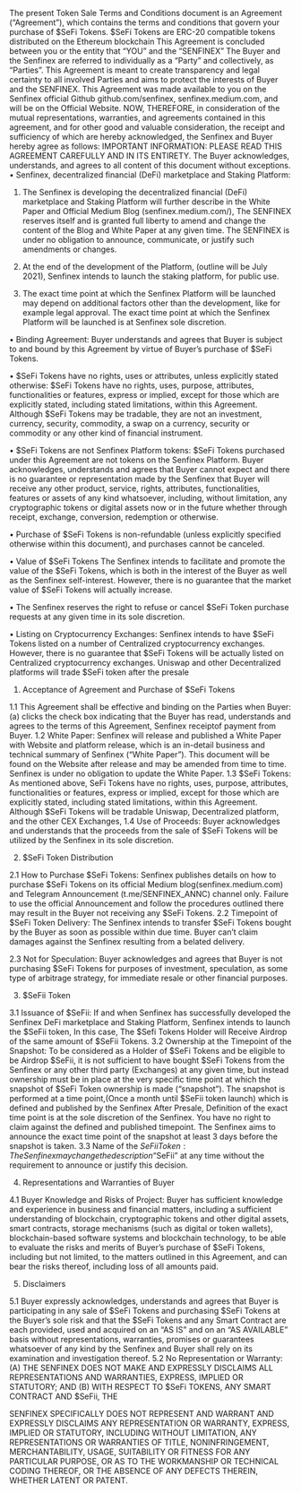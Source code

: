 
The present Token Sale Terms and Conditions document is an Agreement (“Agreement”), which contains the terms and conditions that govern your purchase of $SeFi Tokens. $SeFi Tokens are ERC-20 compatible tokens distributed on the Ethereum blockchain 
This Agreement is concluded between you or the entity that “YOU” and the “SENFINEX” The Buyer and the Senfinex are referred to individually as a “Party” and collectively, as “Parties”.
This Agreement is meant to create transparency and legal certainty to all involved Parties and aims to protect the interests of Buyer and the SENFINEX.
This Agreement was made available to you on the Senfinex official Github github.com/senfinex, senfinex.medium.com, and will be on the Official  Website.
NOW, THEREFORE, in consideration of the mutual representations, warranties, and agreements contained in this agreement, and for other good and valuable consideration, the receipt and sufficiency of which are hereby acknowledged, the Senfinex and Buyer hereby agree as follows:
IMPORTANT INFORMATION: PLEASE READ THIS AGREEMENT CAREFULLY AND IN ITS ENTIRETY.
The Buyer acknowledges, understands, and agrees to all content of this document without exceptions.
•	Senfinex, decentralized financial (DeFi) marketplace and Staking Platform:

1.	The Senfinex is developing the decentralized financial (DeFi) marketplace and Staking Platform will further describe in the White Paper and Official Medium Blog (senfinex.medium.com/), The SENFINEX reserves itself and is granted full liberty to amend and change the content of the Blog and White Paper at any given time. The SENFINEX is under no obligation to announce, communicate, or justify such amendments or changes.

2.	At the end of the development of the Platform, (outline will be July 2021), Senfinex intends to launch the staking platform, for public use.


3.	The exact time point at which the Senfinex Platform will be launched may depend on additional factors other than the development, like for example legal approval. The exact time point at which the Senfinex Platform will be launched is at Senfinex sole discretion.
 

•	Binding Agreement: Buyer understands and agrees that Buyer is subject to and bound by this
Agreement by virtue of Buyer’s purchase of $SeFi Tokens.

•	$SeFi Tokens have no rights, uses or attributes, unless explicitly stated otherwise: $SeFi Tokens have no rights, uses, purpose, attributes, functionalities or features, express or implied, except for those which are explicitly stated, including stated limitations, within this Agreement. Although $SeFi Tokens may be tradable, they are not an investment, currency, security, commodity, a swap on a currency, security or commodity or any other kind of financial instrument.

•	$SeFi Tokens are not Senfinex Platform tokens: $SeFi Tokens purchased under this Agreement are not tokens on the Senfinex Platform. Buyer acknowledges, understands and agrees that Buyer cannot expect and there is no guarantee or representation made by the Senfinex that Buyer will receive any other product, service, rights, attributes, functionalities, features or assets of any kind whatsoever, including, without limitation, any cryptographic tokens or digital assets now or in the future whether through receipt, exchange, conversion, redemption or otherwise.


•	Purchase of $SeFi Tokens is non-refundable (unless explicitly specified otherwise within this document), and purchases cannot be canceled. 

•	Value of $SeFi Tokens The Senfinex intends to facilitate and promote the value of the $SeFi Tokens, which is both in the interest of the Buyer as well as the Senfinex self-interest. However, there is no guarantee that the market value of $SeFi Tokens will actually increase. 

•	The Senfinex reserves the right to refuse or cancel $SeFi Token purchase requests at any given time in its sole discretion.

•	Listing on Cryptocurrency Exchanges: Senfinex intends to have $SeFi Tokens listed on a number of Centralized cryptocurrency exchanges. However, there is no guarantee that $SeFi Tokens will be actually listed on Centralized cryptocurrency exchanges. Uniswap and other Decentralized platforms will trade $SeFi token after the presale


 

1.	Acceptance of Agreement and Purchase of $SeFi Tokens

1.1	This Agreement shall be effective and binding on the Parties when Buyer: (a) clicks the check box indicating that the Buyer has read, understands and agrees to the terms of this Agreement, Senfinex receiptof payment from Buyer.
1.2	White Paper: Senfinex will release and published a White Paper with Website and platform release, which is an in-detail business and technical summary of Senfinex (“White Paper”). This document will be found on the Website after release and may be amended from time to time. Senfinex is under no obligation to update the White Paper. 
1.3	$SeFi Tokens: As mentioned above, SeFi Tokens have no rights, uses, purpose, attributes, functionalities or features, express or implied, except for those which are explicitly stated, including stated limitations, within this Agreement. Although $SeFi Tokens will be tradable Uniswap, Decentralized platform, and the other CEX Exchanges, 
1.4	Use of Proceeds: Buyer acknowledges and understands that the proceeds from the sale of $SeFi Tokens will be utilized by the Senfinex in its sole discretion.






2.	$SeFi Token Distribution

2.1	How to Purchase $SeFi Tokens:  Senfinex publishes details on how to purchase $SeFi Tokens on its official Medium blog(senfinex.medium.com) and Telegram Announcement (t.me/SENFINEX_ANNC) channel only. Failure to use the official Announcement and follow the procedures outlined there may result in the Buyer not receiving any $SeFi Tokens. 
2.2	Timepoint of $SeFi Token Delivery: The Senfinex intends to transfer $SeFi Tokens bought by the Buyer as soon as possible within due time. Buyer can’t claim damages against the Senfinex resulting from a belated delivery.

2.3	Not for Speculation: Buyer acknowledges and agrees that Buyer is not purchasing $SeFi Tokens for purposes of investment, speculation, as some type of arbitrage strategy, for immediate resale or other financial purposes.







3.	$SeFii Token

3.1	Issuance of $SeFii: If and when Senfinex has successfully developed the Senfinex DeFi marketplace and Staking Platform, Senfinex intends to launch the $SeFii token, In this case, The $Sefi Tokens Holder will Receive Airdrop of the same amount of $SeFii Tokens.
3.2	Ownership at the Timepoint of the Snapshot: To be considered as a Holder of $SeFi Tokens and be eligible to be Airdrop $SeFii, it is not sufficient to have bought $SeFi Tokens from the Senfinex or any other third party (Exchanges) at any given time, but instead ownership must be in place at the very specific time point at which the snapshot of $SeFi Token ownership is made (“snapshot”). The snapshot is performed at a time point,(Once a month until $SeFii token launch) which is defined and published by the Senfinex After Presale, Definition of the exact time point is at the sole discretion of the Senfinex. You have no right to claim against
the defined and published timepoint. The Senfinex aims to announce the exact time point of the snapshot at least 3 days before the snapshot is taken.
3.3	Name of the $SeFii Token: The Senfinex may change the description “$SeFii” at any time
without the requirement to announce or justify this decision.










4.	Representations and Warranties of Buyer


4.1	Buyer Knowledge and Risks of Project: Buyer has sufficient knowledge and experience in business and financial matters, including a sufficient understanding of blockchain, cryptographic tokens and other digital assets, smart contracts, storage mechanisms (such as digital or token wallets), blockchain-based software systems and blockchain technology, to be able to evaluate the risks and merits of Buyer’s purchase of $SeFi Tokens, including but not limited, to the matters outlined in this Agreement, and can bear the risks thereof, including loss of all amounts paid.










5.	Disclaimers

5.1	Buyer expressly acknowledges, understands and agrees that Buyer is participating in any sale of $SeFi Tokens and purchasing $SeFi Tokens at the Buyer’s sole risk and that the $SeFi Tokens and any Smart Contract are each provided, used and acquired on an “AS IS” and on an “AS AVAILABLE” basis without representations, warranties, promises or guarantees whatsoever of any kind by the Senfinex and Buyer shall rely on its examination and investigation thereof.
5.2	No Representation or Warranty: (A) THE SENFINEX DOES NOT MAKE AND EXPRESSLY DISCLAIMS ALL REPRESENTATIONS AND WARRANTIES, EXPRESS, IMPLIED OR STATUTORY; AND (B) WITH RESPECT TO $SeFi TOKENS, ANY SMART CONTRACT AND $SeFii, THE

SENFINEX SPECIFICALLY DOES NOT REPRESENT AND WARRANT AND EXPRESSLY DISCLAIMS ANY REPRESENTATION OR WARRANTY, EXPRESS, IMPLIED OR STATUTORY, INCLUDING WITHOUT LIMITATION, ANY REPRESENTATIONS OR WARRANTIES OF TITLE, NONINFRINGEMENT, MERCHANTABILITY, USAGE, SUITABILITY OR FITNESS FOR ANY PARTICULAR PURPOSE, OR AS TO THE WORKMANSHIP OR TECHNICAL CODING THEREOF, OR THE ABSENCE OF ANY DEFECTS THEREIN, WHETHER LATENT OR PATENT.

